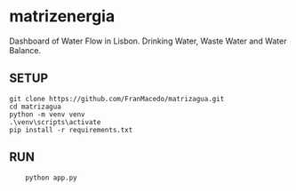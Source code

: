 # matrizenergia

Dashboard of Water Flow in Lisbon. Drinking Water, Waste Water and Water Balance.

## SETUP

```
git clone https://github.com/FranMacedo/matrizagua.git
cd matrizagua
python -m venv venv
.\venv\scripts\activate
pip install -r requirements.txt
```

## RUN

```
	python app.py
```
